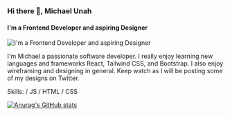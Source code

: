 ### Hi there 👋, Michael Unah
#### I'm a Frontend Developer and aspiring Designer
![I'm a Frontend Developer and aspiring Designer](https://thumbs.dreamstime.com/b/blue-bokeh-computer-code-background-job-offer-blue-bokeh-computer-code-background-job-offer-coding-code-learning-180554511.jpg)

I'm Michael a passionate software developer. I really enjoy learning new languages and frameworks React, Tailwind CSS, and Bootstrap. I also enjoy wireframing and designing in general. Keep watch as I will be posting some of my designs on Twitter.

Skills: / JS / HTML / CSS

[![Anurag's GitHub stats](https://github-readme-stats.vercel.app/api?username=UnahMichael)](https://github.com/anuraghazra/github-readme-stats)
